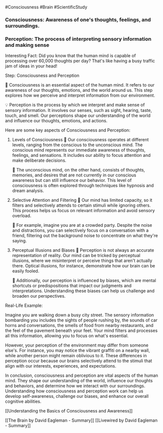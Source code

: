 #Consciousness #Brain #ScientificStudy 
### Consciousness: Awareness of one's thoughts, feelings, and surroundings. 

### Perception: The process of interpreting sensory information and making sense 

Interesting Fact: Did you know that the human mind is capable of processing over 60,000 thoughts per day? That's like having a busy traffic jam of ideas in your head!

Step: Consciousness and Perception

🧠 Consciousness is an essential aspect of the human mind. It refers to our awareness of our thoughts, emotions, and the world around us. This step explores how we perceive and interpret information from our environment.

💡 Perception is the process by which we interpret and make sense of sensory information. It involves our senses, such as sight, hearing, taste, touch, and smell. Our perceptions shape our understanding of the world and influence our thoughts, emotions, and actions.

Here are some key aspects of Consciousness and Perception:

1. Levels of Consciousness 🌟 Our consciousness operates at different levels, ranging from the conscious to the unconscious mind. The conscious mind represents our immediate awareness of thoughts, feelings, and sensations. It includes our ability to focus attention and make deliberate decisions.
    
    🌟 The unconscious mind, on the other hand, consists of thoughts, memories, and desires that are not currently in our conscious awareness but can still influence our behavior. This level of consciousness is often explored through techniques like hypnosis and dream analysis.
    
2. Selective Attention and Filtering 🌟 Our mind has limited capacity, so it filters and selectively attends to certain stimuli while ignoring others. This process helps us focus on relevant information and avoid sensory overload.
    
    🌟 For example, imagine you are at a crowded party. Despite the noise and distractions, you can selectively focus on a conversation with a friend, filtering out the background noise to concentrate on what they're saying.
    
3. Perceptual Illusions and Biases 🌟 Perception is not always an accurate representation of reality. Our mind can be tricked by perceptual illusions, where we misinterpret or perceive things that aren't actually there. Optical illusions, for instance, demonstrate how our brain can be easily fooled.
    
    🌟 Additionally, our perception is influenced by biases, which are mental shortcuts or predispositions that impact our judgments and interpretations. Understanding these biases can help us challenge and broaden our perspectives.
    

Real-Life Example:

Imagine you are walking down a busy city street. The sensory information bombarding you includes the sights of people rushing by, the sounds of car horns and conversations, the smells of food from nearby restaurants, and the feel of the pavement beneath your feet. Your mind filters and processes all this information, allowing you to focus on what's essential.

However, your perception of the environment may differ from someone else's. For instance, you may notice the vibrant graffiti on a nearby wall, while another person might remain oblivious to it. These differences in perception occur because our brains selectively attend to the stimuli that align with our interests, experiences, and expectations.

In conclusion, consciousness and perception are vital aspects of the human mind. They shape our understanding of the world, influence our thoughts and behaviors, and determine how we interact with our surroundings. Understanding how consciousness and perception work can help us develop self-awareness, challenge our biases, and enhance our overall cognitive abilities.

[[Understanding the Basics of Consciousness and Awareness]]

[[The Brain by David Eagleman - Summary]]
[[Livewired by David Eagleman - Summary]]